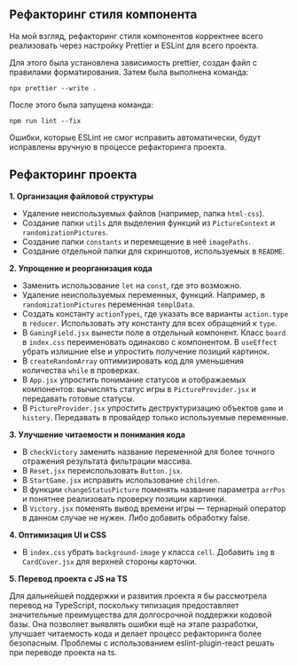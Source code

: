 ## Рефакторинг стиля компонента

На мой взгляд, рефакторинг стиля компонентов корректнее всего реализовать через настройку Prettier и ESLint для всего проекта.

Для этого была установлена зависимость prettier, создан файл с правилами форматирования. Затем была выполнена команда:

`npx prettier --write .`

После этого была запущена команда:

`npm run lint --fix`

Ошибки, которые ESLint не смог исправить автоматически, будут исправлены вручную в процессе рефакторинга проекта.

## Рефакторинг проекта

**1. Организация файловой структуры**

- Удаление неиспользуемых файлов (например, папка `html-css`).
- Создание папки `utils` для выделения функций из `PictureContext` и `randomizationPictures`.
- Создание папки `constants` и перемещение в неё `imagePaths`.
- Создание отдельной папки для скриншотов, используемых в `README`.

**2. Упрощение и реорганизация кода**

- Заменить использование `let` на `const`, где это возможно.
- Удаление неиспользуемых переменных, функций. Например, в `randomizationPictures` переменная `templData`.
- Создать константу `actionTypes`, где указать все варианты `action.type` в `reducer`. Использовать эту константу для всех обращений к `type`.
- В `GamingField.jsx` вынести поле в отдельный компонент. Класс `board` в `index.css` переименовать одинаково с компонентом. В `useEffect` убрать излишние else и упростить получение позиций картинок.
- В `createRandomArray` оптимизировать код для уменьшения количества `while` в проверках.
- В `App.jsx` упростить понимание статусов и отображаемых компонентов: вычислять статус игры в `PictureProvider.jsx` и передавать готовые статусы.
- В `PictureProvider.jsx` упростить деструктуризацию объектов `game` и `history`. Передавать в провайдер только используемые переменные.

**3. Улучшение читаемости и понимания кода**

- В `checkVictory` заменить название переменной для более точного отражения результата фильтрации массива.
- В `Reset.jsx` переиспользовать `Button.jsx`.
- В `StartGame.jsx` исправить использование `children`.
- В функции `changeStatusPicture` поменять название параметра `arrPos` и понятнее реализовать проверку позиции картинки.
- В `Victory.jsx` поменять вывод времени игры — тернарный оператор в данном случае не нужен. Либо добавить обработку false.

**4. Оптимизация UI и CSS**

- В `index.css` убрать `background-image` у класса `cell`. Добавить `img` в `CardCover.jsx` для верхней стороны карточки.

**5. Перевод проекта с JS на TS**

Для дальнейшей поддержки и развития проекта я бы рассмотрела перевод на TypeScript, поскольку типизация предоставляет значительные преимущества для долгосрочной поддержки кодовой базы. Она позволяет выявлять ошибки ещё на этапе разработки, улучшает читаемость кода и делает процесс рефакторинга более безопасным.
Проблемы с использованием eslint-plugin-react решать при переводе проекта на ts.
